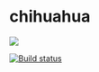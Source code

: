# chihuahua

![](https://raw.githubusercontent.com/u-engine/chihuahua/master/doc/chihuahua_Grey_and_White_Cartoon_Image_1.png)


[![Build status](https://ci.appveyor.com/api/projects/status/olavyafw8dq2fp2u?svg=true)](https://ci.appveyor.com/project/vinjn/uengine)
